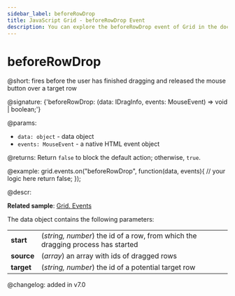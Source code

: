 ```yaml
---
sidebar_label: beforeRowDrop
title: JavaScript Grid - beforeRowDrop Event 
description: You can explore the beforeRowDrop event of Grid in the documentation of the DHTMLX JavaScript UI library. Browse developer guides and API reference, try out code examples and live demos, and download a free 30-day evaluation version of DHTMLX Suite.
---
```


# beforeRowDrop

@short: fires before the user has finished dragging and released the mouse button over a target row

@signature: {'beforeRowDrop: (data: IDragInfo, events: MouseEvent) => void | boolean;'}

@params:
- `data: object` - data object
- `events: MouseEvent` - a native HTML event object 

@returns:
Return `false` to block the default action; otherwise, `true`.

@example:
grid.events.on("beforeRowDrop", function(data, events){
	// your logic here
    return false;
});

@descr:

**Related sample**: [Grid. Events](https://snippet.dhtmlx.com/9zeyp4ds)

The data object contains the following parameters:

<table>
	<tbody>
        <tr>
			<td><b>start</b></td>
			<td>(<i>string, number</i>) the id of a row, from which the dragging process has started</td>
		</tr>
        <tr>
			<td><b>source</b></td>
			<td>(<i>array</i>) an array with ids of dragged rows</td>
		</tr>
        <tr>
			<td><b>target</b></td>
			<td>(<i>string, number</i>) the id of a potential target row</td>
		</tr>
    </tbody>
</table>

@changelog: added in v7.0

[comment]: # (@relatedapi: grid/api/grid_afterrowdrag_event.md grid/api/grid_afterrowdrop_event.md grid/api/grid_beforerowdrag_event.md grid/api/grid_canrowdrop_event.md grid/api/grid_cancelrowdrop_event.md grid/api/grid_dragrowin_event.md grid/api/grid_dragrowout_event.md grid/api/grid_dragrowstart_event.md grid/api/grid_dragitem_config.md)

[comment]: # (@related: grid/configuration.md#drag-n-drop-between-grids)
